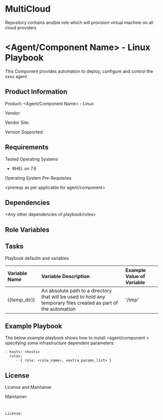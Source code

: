 # MultiCloud
Repository contains ansible role which will provision virtual machine on all cloud providers

<Agent/Component Name> - Linux Playbook
============================================================
This Component provides automation to deploy, configure and control the  xxxx agent

Product Information
--------------------
Product: <Agent/Component Name> - Linux

Vendor: <Vendor name>

Vendor Site: <vendor site>

Version Supported: <version supported>

Requirements
------------

Tested Operating Systems

- RHEL on 7.6


Operating System Pre-Requisites

  <prereqs as per applicable for agent/component>

	  
Dependencies
------------

<Any other dependencies of playbook/roles>


Role Variables
--------------

## Tasks

<List of tasks and their short descripton>



Playbook defaults and variables

| Variable Name   | Variable Description   |  Example Value of Variable |
| :---------------| :----------------------| :--------------------------|
| {{temp_dir}}  | An absolute path to a directory that will be used to hold any temporary files created as part of the automation  |  '/tmp'         | (just example)




Example Playbook
----------------

The below example playbook shows how to install <agent/component > specifying some infrastructure dependent parameters:

    - hosts: <hosts>
      roles:
         - { role: <role_name>, <extra_params_list> }

License
-------
License and Maintainer

Maintainer: <code maintainer>

License: <license info>
